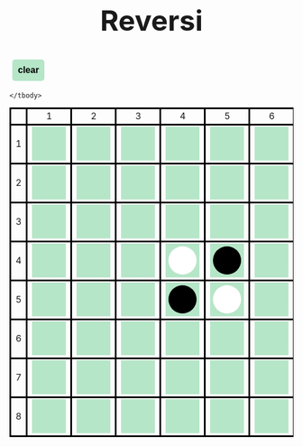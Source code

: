 <html lang="en">
<head>
  <meta charset="UTF-8">
  <meta http-equiv="X-UA-Compatible" content="IE=edge">
  <meta name="viewport" content="width=device-width, initial-scale=1.0">
  <title>Reversi</title>
</head>
<style>
  h1 {
    font-size: 50px;
    text-align: center;
  }
  table {
    margin: auto; widt
    border: solid 3px;
    border-collapse: collapse;
  }
  table th,
  table td {
    border: solid 3px #000;
    text-align: center;
  }
  button {
    background-color: rgb(182, 230, 200);
    border: none;
    color: black;
    padding: 5px 5px;
    text-align: center;
    text-decoration: none;
    display: inline-block;
    font-size: 16px;
    cursor: pointer;
    z-index:100;
  }
  .clear{
    margin: 5px;
    border: 1px rgb(0, 0, 0);
    padding: 10px 10px;
    border-radius: 5px;
  }
  /*button:hover {
    background-color: #4CAF50;
  } */
  div{
    float: left;
    z-index:-100;
    width: 50px;
    height: 50px;
    border-radius: 25px;
    background-color: rgb(182, 230, 200);
  }
  .stone33{
    background-color: white;
  }
  .stone44{
    background-color: white;
  }
  .stone34{
    background-color: black;
  }
  .stone43{
    background-color: black;
  }
</style>
<body onload="init()">
  <h1>Reversi</h1>
  <button class="clear" onclick="init()"><b>clear</b></button>
  <table>
    <tbody>
      <tr>
          <td></td>
          <td>1</td>
          <td>2</td>
          <td>3</td>
          <td>4</td>
          <td>5</td>
          <td>6</td>
          <td>7</td>
          <td>8</td>
      </tr>
      <tr>
          <td>1</td>
          <td><button onclick="stoneOnclick(0,0)" ><div id="stone00"></div></button></td>
          <td><button onclick="stoneOnclick(0,1)" ><div id="stone01"></div></button></td>
          <td><button onclick="stoneOnclick(0,2)" ><div id="stone02"></div></button></td>
          <td><button onclick="stoneOnclick(0,3)" ><div id="stone03"></div></button></td>
          <td><button onclick="stoneOnclick(0,4)" ><div id="stone04"></div></button></td>
          <td><button onclick="stoneOnclick(0,5)" ><div id="stone05"></div></button></td>
          <td><button onclick="stoneOnclick(0,6)" ><div id="stone06"></div></button></td>
          <td><button onclick="stoneOnclick(0,7)" ><div id="stone07"></div></button></td>
      </tr>
      <tr>
          <td>2</td>
          <td><button onclick="stoneOnclick(1,0)" ><div id="stone10"></div></button></td>
          <td><button onclick="stoneOnclick(1,1)" ><div id="stone11"></div></button></td>
          <td><button onclick="stoneOnclick(1,2)" ><div id="stone12"></div></button></td>
          <td><button onclick="stoneOnclick(1,3)" ><div id="stone13"></div></button></td>
          <td><button onclick="stoneOnclick(1,4)" ><div id="stone14"></div></button></td>
          <td><button onclick="stoneOnclick(1,5)" ><div id="stone15"></div></button></td>
          <td><button onclick="stoneOnclick(1,6)" ><div id="stone16"></div></button></td>
          <td><button onclick="stoneOnclick(1,7)" ><div id="stone17"></div></button></td>
      </tr>
      <tr>
          <td>3</td>
          <td><button onclick="stoneOnclick(2,0)" ><div id="stone20"></div></button></td>
          <td><button onclick="stoneOnclick(2,1)" ><div id="stone21"></div></button></td>
          <td><button onclick="stoneOnclick(2,2)" ><div id="stone22"></div></button></td>
          <td><button onclick="stoneOnclick(2,3)" ><div id="stone23"></div></button></td>
          <td><button onclick="stoneOnclick(2,4)" ><div id="stone24"></div></button></td>
          <td><button onclick="stoneOnclick(2,5)" ><div id="stone25"></div></button></td>
          <td><button onclick="stoneOnclick(2,6)" ><div id="stone26"></div></button></td>
          <td><button onclick="stoneOnclick(2,7)" ><div id="stone27"></div></button></td>
      </tr>
      <tr>
          <td>4</td>
          <td><button onclick="stoneOnclick(3,0)" ><div id="stone30"></div></button></td>
          <td><button onclick="stoneOnclick(3,1)" ><div id="stone31"></div></button></td>
          <td><button onclick="stoneOnclick(3,2)" ><div id="stone32"></div></button></td>
          <td><button onclick="stoneOnclick(3,3)" ><div id="stone33" class="stone33"></div></button></td>
          <td><button onclick="stoneOnclick(3,4)" ><div id="stone34" class="stone34"></div></button></td>
          <td><button onclick="stoneOnclick(3,5)" ><div id="stone35"></div></button></td>
          <td><button onclick="stoneOnclick(3,6)" ><div id="stone36"></div></button></td>
          <td><button onclick="stoneOnclick(3,7)" ><div id="stone37"></div></button></td>
      </tr>
      <tr>
          <td>5</td>
          <td><button onclick="stoneOnclick(4,0)" ><div id="stone40"></div></button></td>
          <td><button onclick="stoneOnclick(4,1)" ><div id="stone41"></div></button></td>
          <td><button onclick="stoneOnclick(4,2)" ><div id="stone42"></div></button></td>
          <td><button onclick="stoneOnclick(4,3)" ><div id="stone43" class="stone43""></div></button></td>
          <td><button onclick="stoneOnclick(4,4)" ><div id="stone44" class="stone44"></div></button></td>
          <td><button onclick="stoneOnclick(4,5)" ><div id="stone45"></div></button></td>
          <td><button onclick="stoneOnclick(4,6)" ><div id="stone46"></div></button></td>
          <td><button onclick="stoneOnclick(4,7)" ><div id="stone47"></div></button></td>
      </tr>
      <tr>
          <td>6</td>
          <td><button onclick="stoneOnclick(5,0)" ><div id="stone50"></div></button></td>
          <td><button onclick="stoneOnclick(5,1)" ><div id="stone51"></div></button></td>
          <td><button onclick="stoneOnclick(5,2)" ><div id="stone52"></div></button></td>
          <td><button onclick="stoneOnclick(5,3)" ><div id="stone53"></div></button></td>
          <td><button onclick="stoneOnclick(5,4)" ><div id="stone54"></div></button></td>
          <td><button onclick="stoneOnclick(5,5)" ><div id="stone55"></div></button></td>
          <td><button onclick="stoneOnclick(5,6)" ><div id="stone56"></div></button></td>
          <td><button onclick="stoneOnclick(5,7)" ><div id="stone57"></div></button></td>
      </tr>
      <tr>
          <td>7</td>
          <td><button onclick="stoneOnclick(6,0)" ><div id="stone60"></div></button></td>
          <td><button onclick="stoneOnclick(6,1)" ><div id="stone61"></div></button></td>
          <td><button onclick="stoneOnclick(6,2)" ><div id="stone62"></div></button></td>
          <td><button onclick="stoneOnclick(6,3)" ><div id="stone63"></div></button></td>
          <td><button onclick="stoneOnclick(6,4)" ><div id="stone64"></div></button></td>
          <td><button onclick="stoneOnclick(6,5)" ><div id="stone65"></div></button></td>
          <td><button onclick="stoneOnclick(6,6)" ><div id="stone66"></div></button></td>
          <td><button onclick="stoneOnclick(6,7)" ><div id="stone67"></div></button></td>
      </tr>
      <tr>
          <td>8</td>
          <td><button onclick="stoneOnclick(7,0)" ><div id="stone70"></div></button></td>
          <td><button onclick="stoneOnclick(7,1)" ><div id="stone71"></div></button></td>
          <td><button onclick="stoneOnclick(7,2)" ><div id="stone72"></div></button></td>
          <td><button onclick="stoneOnclick(7,3)" ><div id="stone73"></div></button></td>
          <td><button onclick="stoneOnclick(7,4)" ><div id="stone74"></div></button></td>
          <td><button onclick="stoneOnclick(7,5)" ><div id="stone75"></div></button></td>
          <td><button onclick="stoneOnclick(7,6)" ><div id="stone76"></div></button></td>
          <td><button onclick="stoneOnclick(7,7)" ><div id="stone77"></div></button></td>
      </tr>

    </tbody>
  </table>
  <script src="main.js"></script>
</body>
</html>
